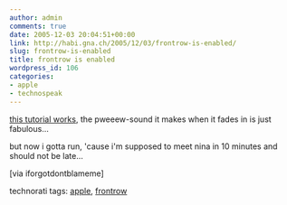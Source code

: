 ```yaml
---
author: admin
comments: true
date: 2005-12-03 20:04:51+00:00
link: http://habi.gna.ch/2005/12/03/frontrow-is-enabled/
slug: frontrow-is-enabled
title: frontrow is enabled
wordpress_id: 106
categories:
- apple
- technospeak
---
```



[this tutorial works](http://www.andrewescobar.com/archive/2005/11/30/frontrow/), the pweeew-sound it makes when it fades in is just fabulous...



but now i gotta run, 'cause i'm supposed to meet nina in 10 minutes and should not be late...



[via iforgotdontblameme]





technorati tags: [apple](http://www.technorati.com/tag/apple), [frontrow](http://www.technorati.com/tag/frontrow)
